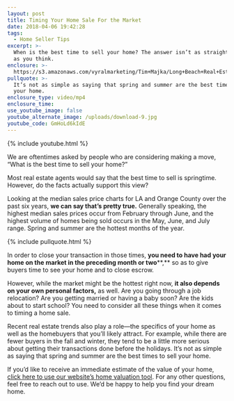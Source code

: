 ```yaml
---
layout: post
title: Timing Your Home Sale For the Market
date: 2018-04-06 19:42:28
tags:
  - Home Seller Tips
excerpt: >-
  When is the best time to sell your home? The answer isn’t as straightforward
  as you think.
enclosure: >-
  https://s3.amazonaws.com/vyralmarketing/Tim+Majka/Long+Beach+Real+Estate+Agent-+Best+Months+to+Sell.mp4
pullquote: >-
  It’s not as simple as saying that spring and summer are the best times to sell
  your home.
enclosure_type: video/mp4
enclosure_time:
use_youtube_image: false
youtube_alternate_image: /uploads/download-9.jpg
youtube_code: GmHoLd6kIdE
---
```


{% include youtube.html %}

We are oftentimes asked by people who are considering making a move, “What is the best time to sell your home?”

Most real estate agents would say that the best time to sell is springtime. However, do the facts actually support this view?

Looking at the median sales price charts for LA and Orange County over the past six years, **we can say that’s pretty true.** Generally speaking, the highest median sales prices occur from February through June, and the highest volume of homes being sold occurs in the May, June, and July range. Spring and summer are the hottest months of the year.

{% include pullquote.html %}

In order to close your transaction in those times, **you need to have had your home on the market in the preceding month or two****,** so as to give buyers time to see your home and to close escrow.

However, while the market might be the hottest right now, **it also depends on your own personal factors,** as well. Are you going through a job relocation? Are you getting married or having a baby soon? Are the kids about to start school? You need to consider all these things when it comes to timing a home sale.

Recent real estate trends also play a role—the specifics of your home as well as the homebuyers that you’ll likely attract. For example, while there are fewer buyers in the fall and winter, they tend to be a little more serious about getting their transactions done before the holidays. It’s not as simple as saying that spring and summer are the best times to sell your home.

If you’d like to receive an immediate estimate of the value of your home, [click here to use our website’s home valuation tool](http://www.homestat.info/). For any other questions, feel free to reach out to use. We’d be happy to help you find your dream home.